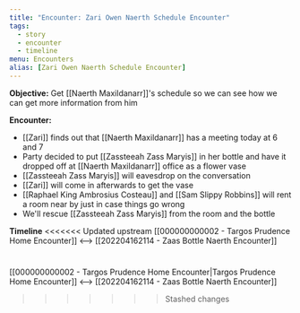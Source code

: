 ```yaml
---
title: "Encounter: Zari Owen Naerth Schedule Encounter"
tags:
  - story
  - encounter
  - timeline
menu: Encounters
alias: [Zari Owen Naerth Schedule Encounter]
---
```

**Objective:** Get [[Naerth Maxildanarr]]'s schedule so we can see how we can get more information from him

**Encounter:**
*  [[Zari]] finds out that [[Naerth Maxildanarr]] has a meeting today at 6 and 7 
* Party decided to put [[Zassteeah Zass Maryis]] in her bottle and have it dropped off at [[Naerth Maxildanarr]] office as a flower vase
* [[Zassteeah Zass Maryis]] will eavesdrop on the conversation
* [[Zari]] will come in afterwards to get the vase
* [[Raphael King Ambrosius Costeau]] and [[Sam Slippy Robbins]] will rent a room near by just in case things go wrong
* We'll rescue [[Zassteeah Zass Maryis]] from the room and the bottle

**Timeline**
<<<<<<< Updated upstream
[[000000000002 - Targos Prudence Home Encounter]] <--> [[202204162114 - Zaas Bottle Naerth Encounter]]

<span class='ob-timelines' data-date='1501-03-28-00' data-title="Zari Owen Naerth Schedule Encounter"></span>
=======
[[000000000002 - Targos Prudence Home Encounter|Targos Prudence Home Encounter]] <--> [[202204162114 - Zaas Bottle Naerth Encounter]]
>>>>>>> Stashed changes
